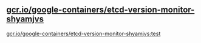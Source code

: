 
[gcr.io/google-containers/etcd-version-monitor-shyamjvs](https://hub.docker.com/r/anjia0532/google-containers.etcd-version-monitor-shyamjvs/tags/)
-----


[gcr.io/google-containers/etcd-version-monitor-shyamjvs:test](https://hub.docker.com/r/anjia0532/google-containers.etcd-version-monitor-shyamjvs/tags/)


